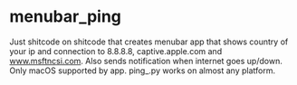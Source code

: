 # menubar_ping
Just shitcode on shitcode that creates menubar app that shows country of your ip and connection to 8.8.8.8, captive.apple.com and www.msftncsi.com. Also sends notification when internet goes up/down. Only macOS supported by app. ping_.py works on almost any platform.
